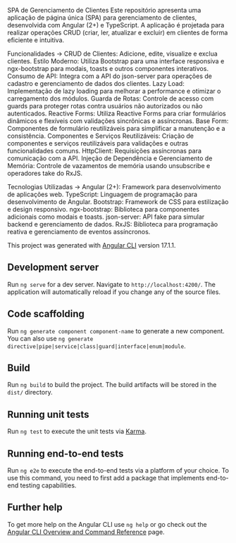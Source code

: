 SPA de Gerenciamento de Clientes
Este repositório apresenta uma aplicação de página única (SPA) para gerenciamento de clientes, desenvolvida com Angular (2+) e TypeScript. A aplicação é projetada para realizar operações CRUD (criar, ler, atualizar e excluir) em clientes de forma eficiente e intuitiva.

Funcionalidades ->
CRUD de Clientes: Adicione, edite, visualize e exclua clientes.
Estilo Moderno: Utiliza Bootstrap para uma interface responsiva e ngx-bootstrap para modais, toasts e outros componentes interativos.
Consumo de API: Integra com a API do json-server para operações de cadastro e gerenciamento de dados dos clientes.
Lazy Load: Implementação de lazy loading para melhorar a performance e otimizar o carregamento dos módulos.
Guarda de Rotas: Controle de acesso com guards para proteger rotas contra usuários não autorizados ou não autenticados.
Reactive Forms: Utiliza Reactive Forms para criar formulários dinâmicos e flexíveis com validações sincrônicas e assíncronas.
Base Form: Componentes de formulário reutilizáveis para simplificar a manutenção e a consistência.
Componentes e Serviços Reutilizáveis: Criação de componentes e serviços reutilizáveis para validações e outras funcionalidades comuns.
HttpClient: Requisições assíncronas para comunicação com a API.
Injeção de Dependência e Gerenciamento de Memória: Controle de vazamentos de memória usando unsubscribe e operadores take do RxJS.

Tecnologias Utilizadas ->
Angular (2+): Framework para desenvolvimento de aplicações web.
TypeScript: Linguagem de programação para desenvolvimento de Angular.
Bootstrap: Framework de CSS para estilização e design responsivo.
ngx-bootstrap: Biblioteca para componentes adicionais como modais e toasts.
json-server: API fake para simular backend e gerenciamento de dados.
RxJS: Biblioteca para programação reativa e gerenciamento de eventos assíncronos.

This project was generated with [Angular CLI](https://github.com/angular/angular-cli) version 17.1.1.

## Development server

Run `ng serve` for a dev server. Navigate to `http://localhost:4200/`. The application will automatically reload if you change any of the source files.

## Code scaffolding

Run `ng generate component component-name` to generate a new component. You can also use `ng generate directive|pipe|service|class|guard|interface|enum|module`.

## Build

Run `ng build` to build the project. The build artifacts will be stored in the `dist/` directory.

## Running unit tests

Run `ng test` to execute the unit tests via [Karma](https://karma-runner.github.io).

## Running end-to-end tests

Run `ng e2e` to execute the end-to-end tests via a platform of your choice. To use this command, you need to first add a package that implements end-to-end testing capabilities.

## Further help

To get more help on the Angular CLI use `ng help` or go check out the [Angular CLI Overview and Command Reference](https://angular.io/cli) page.
